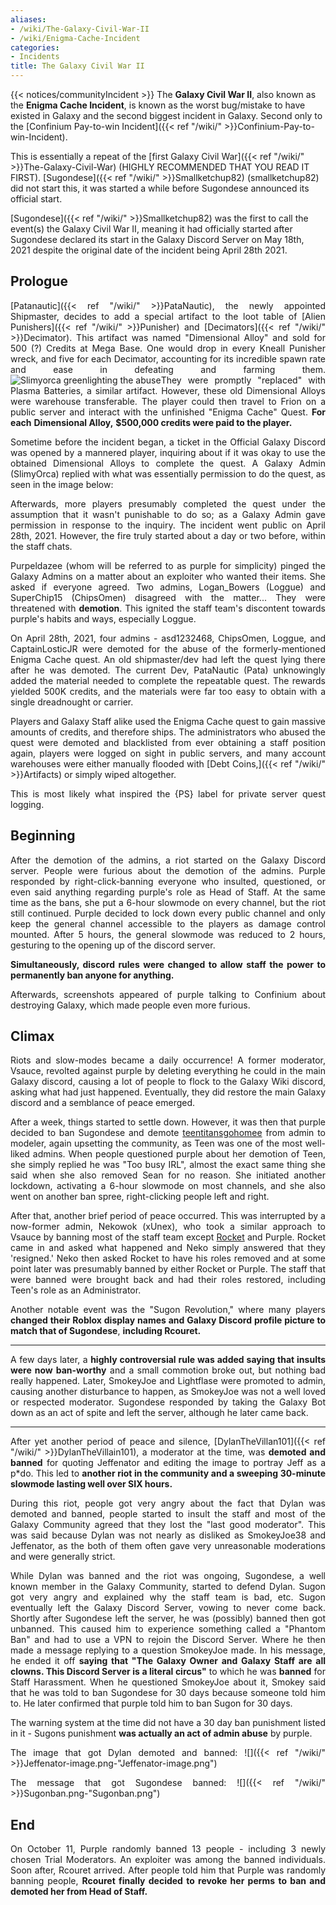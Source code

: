 ```yaml
---
aliases:
- /wiki/The-Galaxy-Civil-War-II
- /wiki/Enigma-Cache-Incident
categories:
- Incidents
title: The Galaxy Civil War II
---
```


{{< notices/communityIncident >}} The **Galaxy Civil War II**, also known as the **Enigma Cache Incident**, is known as the worst bug/mistake to have existed in Galaxy and the second biggest incident in Galaxy. Second only to the [Confinium Pay-to-win Incident]({{< ref "/wiki/" >}}Confinium-Pay-to-win-Incident).

This is essentially a repeat of the [first Galaxy Civil War]({{< ref "/wiki/" >}}The-Galaxy-Civil-War) (HIGHLY RECOMMENDED THAT YOU READ IT FIRST). [Sugondese]({{< ref "/wiki/" >}}Smallketchup82) (smallketchup82) did not start this, it was started a while before Sugondese announced its official start.

[Sugondese]({{< ref "/wiki/" >}}Smallketchup82) was the first to call the event(s) the Galaxy Civil War II, meaning it had officially started after Sugondese declared its start in the Galaxy Discord Server on May 18th, 2021 despite the original date of the incident being April 28th 2021.

## Prologue

<div class="cardcontainer" style="text-align: justify;">

[Patanautic]({{< ref "/wiki/" >}}PataNautic), the newly appointed Shipmaster, decides to add a special artifact to the loot table of [Alien Punishers]({{< ref "/wiki/" >}}Punisher) and [Decimators]({{< ref "/wiki/" >}}Decimator). This artifact was named "Dimensional Alloy" and sold for 500 (?) Credits at Mega Base. One would drop in every Kneall Punisher wreck, and five for each Decimator, accounting for its incredible spawn rate and ease in defeating and farming them.![Slimyorca greenlighting the
abuse](TGCW2_Ticket-1072.jpeg "Slimyorca greenlighting the abuse")They were promptly "replaced" with Plasma Batteries, a similar artifact. However, these old Dimensional Alloys were warehouse transferable. The player could then travel to Frion on a public server and interact with the unfinished "Enigma Cache" Quest. **For** **each** **Dimensional Alloy,** **$500,000 credits were paid to the player.**

Sometime before the incident began, a ticket in the Official Galaxy Discord was opened by a mannered player, inquiring about if it was okay to use the obtained Dimensional Alloys to complete the quest. A Galaxy Admin (SlimyOrca) replied with what was essentially permission to do the quest, as seen in the image below:

Afterwards, more players presumably completed the quest under the assumption that it wasn't punishable to do so; as a Galaxy Admin gave permission in response to the inquiry. The incident went public on April 28th, 2021. However, the fire truly started about a day or two before, within the staff chats.

Purpeldazee (whom will be referred to as purple for simplicity) pinged the Galaxy Admins on a matter about an exploiter who wanted their items. She asked if everyone agreed. Two admins, Logan_Bowers (Loggue) and SuperChip15 (ChipsOmen) disagreed with the matter... They were threatened with **demotion**. This ignited the staff team's discontent towards purple's habits and ways, especially Loggue.

On April 28th, 2021, four admins - asd1232468, ChipsOmen, Loggue, and CaptainLosticJR were demoted for the abuse of the formerly-mentioned Enigma Cache quest. An old shipmaster/dev had left the quest lying there after he was demoted. The current Dev, PataNautic (Pata) unknowingly added the material needed to complete the repeatable quest. The rewards yielded 500K credits, and the materials were far too easy to obtain with a single dreadnought or carrier.

Players and Galaxy Staff alike used the Enigma Cache quest to gain massive amounts of credits, and therefore ships. The administrators who abused the quest were demoted and blacklisted from ever obtaining a staff position again, players were logged on sight in public servers, and many account warehouses were either manually flooded with [Debt Coins,]({{< ref "/wiki/" >}}Artifacts) or simply wiped altogether.

This is most likely what inspired the {PS} label for private server quest logging.

</div>

## Beginning

<div class="cardcontainer" style="text-align: justify;">

After the demotion of the admins, a riot started on the Galaxy Discord server. People were furious about the demotion of the admins. Purple responded by right-click-banning everyone who insulted, questioned, or even said anything regarding purple's role as Head of Staff. At the same time as the bans, she put a 6-hour slowmode on every channel, but the riot still continued. Purple decided to lock down every public channel and only keep the general channel accessible to the players as damage control mounted. After 5 hours, the general slowmode was reduced to 2 hours, gesturing to the opening up of the discord server.

**Simultaneously, discord rules were changed to allow staff the power to permanently ban anyone for anything.**

Afterwards, screenshots appeared of purple talking to Confinium about destroying Galaxy, which made people even more furious.

</div>

## Climax

<div class="cardcontainer" style="text-align: justify;">

Riots and slow-modes became a daily occurrence! A former moderator, Vsauce, revolted against purple by deleting everything he could in the main Galaxy discord, causing a lot of people to flock to the Galaxy Wiki discord, asking what had just happened. Eventually, they did restore the main Galaxy discord and a semblance of peace emerged.

After a week, things started to settle down. However, it was then that purple decided to ban Sugondese and demote [teentitansgohomee](https://www.roblox.com/users/342108306/profile) from admin to modeler, again upsetting the community, as Teen was one of the most well-liked admins. When people questioned purple about her demotion of Teen, she simply replied he was "Too busy IRL", almost the exact same thing she said when she also removed Sean for no reason. She initiated another lockdown, activating a 6-hour slowmode on most channels, and she also went on another ban spree, right-clicking people left and right.

After that, another brief period of peace occurred. This was interrupted by a now-former admin, Nekowok (xUnex), who took a similar approach to Vsauce by banning most of the staff team except [Rocket](https://www.roblox.com/users/380593774/profile) and Purple. Rocket came in and asked what happened and Neko simply answered that they 'resigned.' Neko then asked Rocket to have his roles removed and at some point later was presumably banned by either Rocket or Purple. The staff that were banned were brought back and had their roles restored, including Teen's role as an Administrator.

Another notable event was the "Sugon Revolution," where many players **changed their Roblox display names and Galaxy Discord profile picture to match that of Sugondese**, **including Rcouret.**

---

A few days later, a **highly controversial rule was added saying that insults were now ban-worthy** and a small commotion broke out, but nothing bad really happened. Later, SmokeyJoe and Lightflase were promoted to admin, causing another disturbance to happen, as SmokeyJoe was not a well loved or respected moderator. Sugondese responded by taking the Galaxy Bot down as an act of spite and left the server, although he later came back.

---

After yet another period of peace and silence, [DylanTheVillan101]({{< ref "/wiki/" >}}DylanTheVillain101), a moderator at the time, was **demoted and banned** for quoting Jeffenator and editing the image to portray Jeff as a p*do. This led to **another riot in the community and a sweeping 30-minute slowmode lasting well over SIX hours.**

During this riot, people got very angry about the fact that Dylan was demoted and banned, people started to insult the staff and most of the Galaxy Community agreed that they lost the "last good moderator". This was said because Dylan was not nearly as disliked as SmokeyJoe38 and Jeffenator, as the both of them often gave very unreasonable moderations and were generally strict.

While Dylan was banned and the riot was ongoing, Sugondese, a well known member in the Galaxy Community, started to defend Dylan. Sugon got very angry and explained why the staff team is bad, etc. Sugon eventually left the Galaxy Discord Server, vowing to never come back. Shortly after Sugondese left the server, he was (possibly) banned then got unbanned. This caused him to experience something called a "Phantom Ban" and had to use a VPN to rejoin the Discord Server. Where he then made a message replying to a question SmokeyJoe made. In his message, he ended it off **saying that "The Galaxy Owner and Galaxy Staff are all clowns. This Discord Server is a literal circus"** to which he was **banned** for Staff Harassment. When he questioned SmokeyJoe about it, Smokey said that he was told to ban Sugondese for 30 days because someone told him to. He later confirmed that purple told him to ban Sugon for 30 days.

The warning system at the time did not have a 30 day ban punishment listed in it - Sugons punishment **was actually an act of admin abuse** by purple.

The image that got Dylan demoted and banned:
![]({{< ref "/wiki/" >}}Jeffenator-image.png-"Jeffenator-image.png")

The message that got Sugondese banned:
![]({{< ref "/wiki/" >}}Sugonban.png-"Sugonban.png")

</div>

## End

<div class="cardcontainer" style="text-align: justify;">

On October 11, Purple randomly banned 13 people - including 3 newly chosen Trial Moderators. An exploiter was among the banned individuals. Soon after, Rcouret arrived. After people told him that Purple was randomly banning people, **Rcouret finally decided to revoke her perms to ban and demoted her from Head of Staff.**

</div>